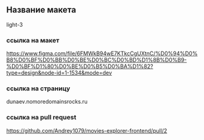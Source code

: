 ## Название макета

light-3

### ссылка на макет

https://www.figma.com/file/6FMWkB94wE7KTkcCgUXtnC/%D0%94%D0%B8%D0%BF%D0%BB%D0%BE%D0%BC%D0%BD%D1%8B%D0%B9-%D0%BF%D1%80%D0%BE%D0%B5%D0%BA%D1%82?type=design&node-id=1-1534&mode=dev

### ссылка на страницу

dunaev.nomoredomainsrocks.ru

### ссылка на pull request

https://github.com/Andrey1079/movies-explorer-frontend/pull/2
